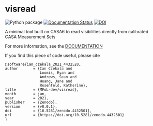 # visread

![Python package](https://github.com/MPoL-dev/visread/workflows/Python%20package/badge.svg) [![Documentation Status](https://readthedocs.org/projects/visread/badge/?version=latest)](https://visread.readthedocs.io/en/latest/?badge=latest) [![DOI](https://zenodo.org/badge/327205529.svg)](https://zenodo.org/badge/latestdoi/327205529)

A minimal tool built on CASA6 to read visibilities directly from calibrated CASA Measurement Sets

For more information, see the [DOCUMENTATION](https://visread.readthedocs.io/)

If you find this piece of code useful, please cite

    @software{ian_czekala_2021_4432520,
    author       = {Ian Czekala and
                    Loomis, Ryan and
                    Andrews, Sean and
                    Huang, Jane and
                    Rosenfeld, Katherine},
    title        = {MPoL-dev/visread},
    month        = jan,
    year         = 2021,
    publisher    = {Zenodo},
    version      = {v0.0.1},
    doi          = {10.5281/zenodo.4432501},
    url          = {https://doi.org/10.5281/zenodo.4432501}
    }



